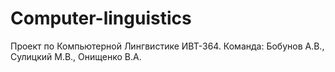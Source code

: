 # Computer-linguistics
Проект по Компьютерной Лингвистике ИВТ-364. Команда: Бобунов А.В., Сулицкий М.В., Онищенко В.А. 
